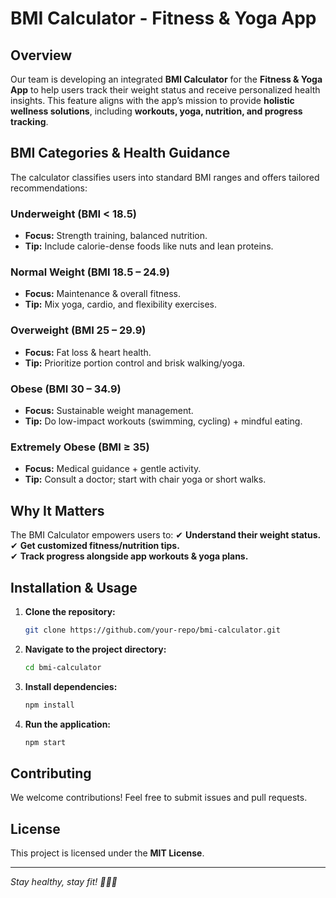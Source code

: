 # BMI Calculator - Fitness & Yoga App

## Overview
Our team is developing an integrated **BMI Calculator** for the **Fitness & Yoga App** to help users track their weight status and receive personalized health insights. This feature aligns with the app’s mission to provide **holistic wellness solutions**, including **workouts, yoga, nutrition, and progress tracking**.

## BMI Categories & Health Guidance
The calculator classifies users into standard BMI ranges and offers tailored recommendations:

### Underweight (BMI < 18.5)
- **Focus:** Strength training, balanced nutrition.
- **Tip:** Include calorie-dense foods like nuts and lean proteins.

### Normal Weight (BMI 18.5 – 24.9)
- **Focus:** Maintenance & overall fitness.
- **Tip:** Mix yoga, cardio, and flexibility exercises.

### Overweight (BMI 25 – 29.9)
- **Focus:** Fat loss & heart health.
- **Tip:** Prioritize portion control and brisk walking/yoga.

### Obese (BMI 30 – 34.9)
- **Focus:** Sustainable weight management.
- **Tip:** Do low-impact workouts (swimming, cycling) + mindful eating.

### Extremely Obese (BMI ≥ 35)
- **Focus:** Medical guidance + gentle activity.
- **Tip:** Consult a doctor; start with chair yoga or short walks.

## Why It Matters
The BMI Calculator empowers users to:
✔ **Understand their weight status.**  
✔ **Get customized fitness/nutrition tips.**  
✔ **Track progress alongside app workouts & yoga plans.**

## Installation & Usage
1. **Clone the repository:**
   ```sh
   git clone https://github.com/your-repo/bmi-calculator.git
   ```
2. **Navigate to the project directory:**
   ```sh
   cd bmi-calculator
   ```
3. **Install dependencies:**
   ```sh
   npm install
   ```
4. **Run the application:**
   ```sh
   npm start
   ```

## Contributing
We welcome contributions! Feel free to submit issues and pull requests.

## License
This project is licensed under the **MIT License**.

---
_Stay healthy, stay fit! 🧘‍♀️💪_
